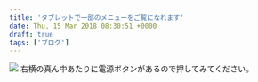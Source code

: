 ```yaml
---
title: 'タブレットで一部のメニューをご覧になれます'
date: Thu, 15 Mar 2018 08:30:51 +0000
draft: true
tags: ['ブログ']
---
```


[![](/images/2018/03/DSC_0420-1024x576.jpg)](/images/2018/03/DSC_0420.jpg) 右横の真ん中あたりに電源ボタンがあるので押してみてください。